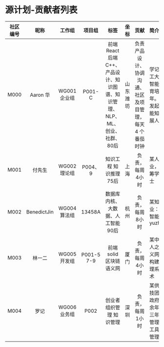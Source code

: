 源计划-贡献者列表
============

|社区编号 |昵称 |工作组 |项目组 |标签|坐标|贡献|简介|
|:---:|:---:|:---:|:---:|:---:|:---:|:---:|:---|
|M000 |Aaron 华 |WG001 企业组 |P001-C |前端React 后端C++、产品设计、知识图谱、知识管理、NLP、ML、创业、社群、80后|山东潍坊|负责产品设计、协调沟通、社区及项目管理，每天 4 个番茄时钟|学记智能 青岛理工大学 自动化，智能交通 8 年 教育培训行业 1 年。源计划社区发起人。专注智能知识管理，扩展人的能力|
|M001 |付先生 |WG002 理论组 |P004、9 |知识工程 知识推理 75后|上海|负责，每周4小时|某人工智能企业，上海大学 运筹学与控制论 博士|
|M002 |BenedictJin |WG004 算法组 |13458A |数据库内核、大数据、人工智能 90后|杭州|负责，每周8小时|某知名企业 专业：大数据 人工智能 业余：天文 yuzhouwan.com|
|M003 |林一二 |WG005 开发组 |P001-5 7-9  |前端 solid 区块链 语义网|厦门|负责，每周4小时|某中文社区发起人之一，关注语义网，以及用于构建个人知识管理系统的前端技术|
|M004 |罗记 |WG006 业务组 |P002  |创业者 组织管理 知识管理|深圳|负责，每周1小时|某供应链金融科技团队创业者，政府机关行政十余年，自行创业三年。关注组织管理，群体协作工具与个人知识管理的结合|